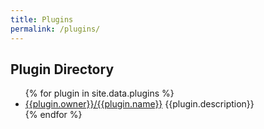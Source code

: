 ```yaml
---
title: Plugins
permalink: /plugins/
---
```


## Plugin Directory

<ul>
  {% for plugin in site.data.plugins %}
  <li><a href="https://github.com/{{plugin.owner}}/{{plugin.name}}">{{plugin.owner}}/{{plugin.name}}</a> {{plugin.description}}</li>
  {% endfor %}
</ul>
